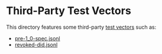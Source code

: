# Third-Party Test Vectors

This directory features some third-party [test vectors](https://github.com/decentralized-identity/didwebvh-rs/tree/main/tests/test_vectors) such as:
* [pre-1_0-spec.jsonl](https://raw.githubusercontent.com/decentralized-identity/didwebvh-rs/refs/heads/main/tests/test_vectors/pre-1_0-spec.jsonl)
* [revoked-did.jsonl](https://raw.githubusercontent.com/decentralized-identity/didwebvh-rs/refs/heads/main/tests/test_vectors/revoked-did.jsonl)